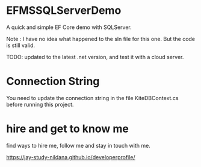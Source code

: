 # EFMSSQLServerDemo

A quick and simple EF Core demo with SQLServer.

Note : I have no idea what happened to the sln file for this one. But the code is still valid.

TODO: updated to the latest .net version, and test it with a cloud server. 

# Connection String

You need to update the connection string in the file KiteDBContext.cs before running this project.

# hire and get to know me

find ways to hire me, follow me and stay in touch with me.

https://jay-study-nildana.github.io/developerprofile/
